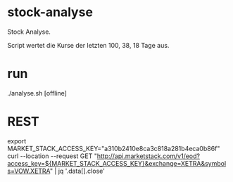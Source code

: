 # stock-analyse
Stock Analyse.

Script wertet die Kurse der letzten 100, 38, 18 Tage aus.

# run
./analyse.sh [offline]

# REST
export MARKET_STACK_ACCESS_KEY="a310b2410e8ca3c818a281b4eca0b86f"
curl  --location --request GET "http://api.marketstack.com/v1/eod?access_key=${MARKET_STACK_ACCESS_KEY}&exchange=XETRA&symbols=VOW.XETRA" | jq '.data[].close'
